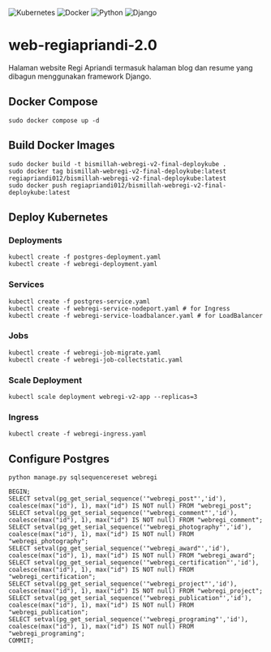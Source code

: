 ![Kubernetes](https://img.shields.io/badge/kubernetes-%23326ce5.svg?style=for-the-badge&logo=kubernetes&logoColor=white) ![Docker](https://img.shields.io/badge/docker-%230db7ed.svg?style=for-the-badge&logo=docker&logoColor=white) ![Python](https://img.shields.io/badge/python-3670A0?style=for-the-badge&logo=python&logoColor=ffdd54) ![Django](https://img.shields.io/badge/django-%23092E20.svg?style=for-the-badge&logo=django&logoColor=white)
# web-regiapriandi-2.0
Halaman website Regi Apriandi termasuk halaman blog dan resume yang dibagun menggunakan framework Django.
## Docker Compose
```
sudo docker compose up -d
```

## Build Docker Images
```
sudo docker build -t bismillah-webregi-v2-final-deploykube .
sudo docker tag bismillah-webregi-v2-final-deploykube:latest regiapriandi012/bismillah-webregi-v2-final-deploykube:latest
sudo docker push regiapriandi012/bismillah-webregi-v2-final-deploykube:latest
```

## Deploy Kubernetes
### Deployments
```
kubectl create -f postgres-deployment.yaml
kubectl create -f webregi-deployment.yaml
```
### Services
```
kubectl create -f postgres-service.yaml
kubectl create -f webregi-service-nodeport.yaml # for Ingress
kubectl create -f webregi-service-loadbalancer.yaml # for LoadBalancer
```
### Jobs
```
kubectl create -f webregi-job-migrate.yaml
kubectl create -f webregi-job-collectstatic.yaml
```
### Scale Deployment
```
kubectl scale deployment webregi-v2-app --replicas=3
```
### Ingress
```
kubectl create -f webregi-ingress.yaml
```
## Configure Postgres
```
python manage.py sqlsequencereset webregi
```
```
BEGIN;
SELECT setval(pg_get_serial_sequence('"webregi_post"','id'), coalesce(max("id"), 1), max("id") IS NOT null) FROM "webregi_post";
SELECT setval(pg_get_serial_sequence('"webregi_comment"','id'), coalesce(max("id"), 1), max("id") IS NOT null) FROM "webregi_comment";
SELECT setval(pg_get_serial_sequence('"webregi_photography"','id'), coalesce(max("id"), 1), max("id") IS NOT null) FROM "webregi_photography";
SELECT setval(pg_get_serial_sequence('"webregi_award"','id'), coalesce(max("id"), 1), max("id") IS NOT null) FROM "webregi_award";
SELECT setval(pg_get_serial_sequence('"webregi_certification"','id'), coalesce(max("id"), 1), max("id") IS NOT null) FROM "webregi_certification";
SELECT setval(pg_get_serial_sequence('"webregi_project"','id'), coalesce(max("id"), 1), max("id") IS NOT null) FROM "webregi_project";
SELECT setval(pg_get_serial_sequence('"webregi_publication"','id'), coalesce(max("id"), 1), max("id") IS NOT null) FROM "webregi_publication";
SELECT setval(pg_get_serial_sequence('"webregi_programing"','id'), coalesce(max("id"), 1), max("id") IS NOT null) FROM "webregi_programing";
COMMIT;
```
